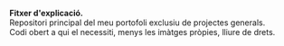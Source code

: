 <b>Fitxer d'explicació.
<br></b>
Repositori principal del meu portofoli exclusiu de projectes generals. <br>
Codi obert a qui el necessiti, menys les imàtges pròpies, lliure de drets.
